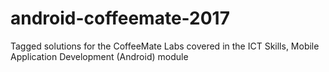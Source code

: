 # android-coffeemate-2017
Tagged solutions for the CoffeeMate Labs covered in the ICT Skills, Mobile Application Development (Android) module
